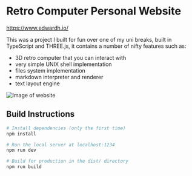 # Retro Computer Personal Website

https://www.edwardh.io/

This was a project I built for fun over one of my uni breaks, built in TypeScript and THREE.js, it contains a number of nifty features such as:
- 3D retro computer that you can interact with
- very simple UNIX shell implementation
- files system implementation
- markdown interpreter and renderer
- text layout engine

![Image of website](https://www.edwardh.io/icon/og-img1.png)

## Build Instructions 
``` bash
# Install dependencies (only the first time)
npm install

# Run the local server at localhost:1234
npm run dev

# Build for production in the dist/ directory
npm run build
```

